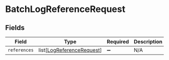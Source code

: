 # BatchLogReferenceRequest


## Fields

| Field                                                                   | Type                                                                    | Required                                                                | Description                                                             |
| ----------------------------------------------------------------------- | ----------------------------------------------------------------------- | ----------------------------------------------------------------------- | ----------------------------------------------------------------------- |
| `references`                                                            | list[[LogReferenceRequest](../../models/shared/logreferencerequest.md)] | :heavy_minus_sign:                                                      | N/A                                                                     |